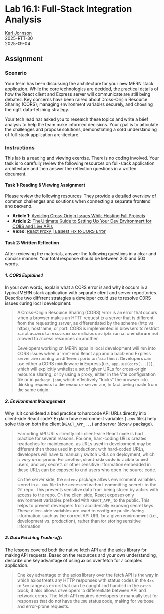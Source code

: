 # Lab 16.1: Full-Stack Integration Analysis

[Karl Johnson](https://github.com/hirekarl)  
2025-RTT-30  
<time datetime="2025-09-04">2025-09-04</time>  

## Assignment
### Scenario
Your team has been discussing the architecture for your new MERN stack application. While the core technologies are decided, the practical details of how the React client and Express server will communicate are still being debated. Key concerns have been raised about Cross-Origin Resource Sharing (CORS), managing environment variables securely, and choosing the right data-fetching strategy.

Your tech lead has asked you to research these topics and write a brief analysis to help the team make informed decisions. Your goal is to articulate the challenges and propose solutions, demonstrating a solid understanding of full-stack application architecture.

### Instructions
This lab is a reading and viewing exercise. There is no coding involved. Your task is to carefully review the following resources on full-stack application architecture and then answer the reflection questions in a written document.

#### Task 1: Reading & Viewing Assignment
Please review the following resources. They provide a detailed overview of common challenges and solutions when connecting a separate frontend and backend.

- **Article 1**: [Avoiding Cross-Origin Issues While Hosting Full Projects](https://dev.to/arunangshu_das/avoiding-cross-origin-issues-while-hosting-full-projects-1gi8) 
- **Article 2**: [The Ultimate Guide to Setting Up Your Dev Environment for CORS and Live APIs](https://www.wisp.blog/blog/the-ultimate-guide-to-setting-up-your-dev-environment-for-cors-and-live-apis) 
- **Video**: [React Proxy | Easiest Fix to CORS Error](https://youtu.be/N4yUiQiTvwU?feature=shared)

#### Task 2: Written Reflection
After reviewing the materials, answer the following questions in a clear and concise manner. Your total response should be between 300 and 500 words.

##### 1. CORS Explained
In your own words, explain what a CORS error is and why it occurs in a typical MERN stack application with separate client and server repositories. Describe two different strategies a developer could use to resolve CORS issues during local development.
> A Cross-Origin Resource Sharing (CORS) error is an error that occurs when a browser makes an HTTP request to a server that is different from the requesting server, as differentiated by the scheme (http vs https), hostname, or port. CORS is implemented in browsers to restrict script access to resources so malicious scripts run on one site are not allowed to access resources on another.
>
> Developers working on MERN apps in local development will run into CORS issues when a front-end React app and a back-end Express server are running on different ports on `localhost`. Developers can use either a CORS middleware in Express (i.e., `app.use(cors(...))`), which will explicitly whitelist a set of given URLs for cross-origin resource sharing; or by using a proxy, either in the Vite configuration file or in `package.json`, which effectively "tricks" the browser into thinking requests to the resource server are, in fact, being made from the same origin.

##### 2. Environment Management
Why is it considered a bad practice to hardcode API URLs directly into client-side React code? Explain how environment variables (`.env` files) help solve this on both the client (`REACT_APP_...`) and server (`dotenv` package).
> Harcoding API URLs directly into client-side React code is bad practice for several reasons. For one, hard-coding URLs creates headaches for maintenance, as URLs used in development may be different than those used in production; with hard-coded URLs, developers will have to manually switch URLs on deployment, which is very error-prone. For another, client-side code is visible to end users, and any secrets or other sensitive information embedded in these URLs can be exposed to end users who open the source code.
>
> On the server side, the `dotenv` package allows environment variables stored in a `.env` file to be accessed without committing secrets to the Git repo. This prevents sensitive data from being stolen by actors with access to the repo. On the client side, React exposes only environment variables prefixed with `REACT_APP_` to the public. This helps to prevent developers from accidentally exposing secret keys. These client-side variables are used to configure public-facing information, such as the correct API URL for a given environment (i.e., development vs. production), rather than for storing sensitive information.

##### 3. Data Fetching Trade-offs
The lessons covered both the native fetch API and the axios library for making API requests. Based on the resources and your own understanding, describe one key advantage of using axios over fetch for a complex application.
> One key advantage of the axios library over the fetch API is the way in which axios treats any HTTP responses with status codes in the `4xx` or `5xx` range as errors that can be caught and handled in the `catch` block; it also allows developers to differentiate between API and network errors. The fetch API requires developers to manually test for responses that do not have the `200` status code, making for verbose and error-prone requests.
